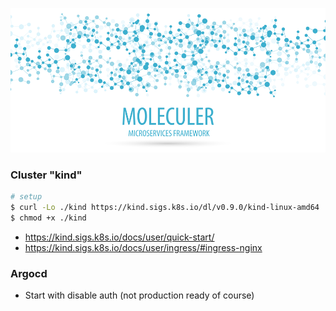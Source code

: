 [![Moleculer logo](./banner-moleculer.png)](https://moleculer.services/)

### Cluster "kind"

```sh
# setup
$ curl -Lo ./kind https://kind.sigs.k8s.io/dl/v0.9.0/kind-linux-amd64
$ chmod +x ./kind
```

* https://kind.sigs.k8s.io/docs/user/quick-start/
* https://kind.sigs.k8s.io/docs/user/ingress/#ingress-nginx

### Argocd

* Start with disable auth (not production ready of course)
